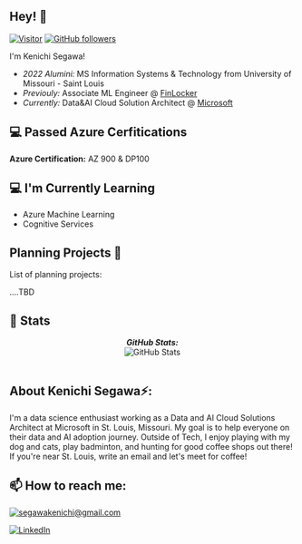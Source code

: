<h2>Hey! 👋</h2>
<!-- <h2 align='center'>Kenichi @ kenichi-segawa</h2>
<p align='center'><b>Graduate Student at University of Missouri - Saint Louis</b></p> -->

[![Visitor](https://visitor-badge.laobi.icu/badge?page_id=kenichi-segawa.kenichi-segawa)](https://github.com/kenichi-segawa) [![GitHub followers](https://img.shields.io/github/followers/kenichi-segawa.svg?style=social&label=Follow)](https://github.com/kenichi-segawa?tab=followers)

I'm Kenichi Segawa! 
- <i>2022 Alumini:</i> MS Information Systems & Technology from University of Missouri - Saint Louis
- <i>Previouly:</i> Associate ML Engineer @ [FinLocker](https://finlocker.com/about-finlocker/) 
- <i>Currently:</i> Data&AI Cloud Solution Architect @ [Microsoft](https://azure.microsoft.com/en-us/)

<h2>💻 Passed Azure Cerfitications</h2>

__Azure Certification:__
AZ 900 & DP100

<h2>💻 I'm Currently Learning</h2>

- Azure Machine Learning
- Cognitive Services

<h2>Planning Projects 💯</h2>

List of planning projects:

....TBD

<!-- __Check out my GitHub repository:__

<div>
  <p>
    <a href="https://github.com/kenichi-segawa/PyCalendly">
      <img src="https://github-readme-stats.vercel.app/api/pin/?username=kenichi-segawa&repo=PyCalendly" alt="GitHub Stats" />
    </a>
    <a href="https://github.com/kenichi-segawa/100MLProjects">
      <img src="https://github-readme-stats.vercel.app/api/pin/?username=kenichi-segawa&repo=100MLProjects" alt="GitHub Stats" />
    </a>
  </p>
</div> -->

<h2>👀 Stats</h2>

<div>
<!--   <p align="center">
    <b><em>Now listening to:</em></b> <br/>
    <img src="https://spotify-github-profile.vercel.app/api/view?uid=lakshmanan.meiyappan&cover_image=true&theme=novatorem" alt="Now Listenting to" />
  </p> -->
  
  <p align="center">
  <b><em>GitHub Stats:</em></b> <br/>
    <img src="https://github-readme-streak-stats.herokuapp.com/?user=kenichi-segawa" alt="GitHub Stats" /> <br/><br/>
  </p>
</div>

<h2> About Kenichi Segawa⚡:</h2>

I'm a data science enthusiast working as a Data and AI Cloud Solutions Architect at Microsoft in St. Louis, Missouri. My goal is to help everyone on their data and AI adoption journey. Outside of Tech, I enjoy playing with my dog and cats, play badminton, and hunting for good coffee shops out there! If you're near St. Louis, write an email and let's meet for coffee!


<h2>📫 How to reach me:</h2>


<a href="mailto:segawakenichi@gmail.com">![segawakenichi@gmail.com](https://img.shields.io/badge/Gmail-D14836?style=for-the-badge&logo=gmail&logoColor=white)</a> 

<a href="https://www.linkedin.com/in/kenichi-segawa/">![LinkedIn](https://img.shields.io/badge/LinkedIn-0077B5?style=for-the-badge&logo=linkedin&logoColor=white)</a>



<!--
**kenichi-segawa/kenichi-segawa** is a ✨ _special_ ✨ repository because its `README.md` (this file) appears on your GitHub profile.

Here are some ideas to get you started:

- 🔭 I’m currently working on ...
- 🌱 I’m currently learning ...
- 👯 I’m looking to collaborate on ...
- 🤔 I’m looking for help with ...
- 💬 Ask me about ...
- 📫 How to reach me: ...
- 😄 Pronouns: ...
- ⚡ Fun fact: ...
-->
